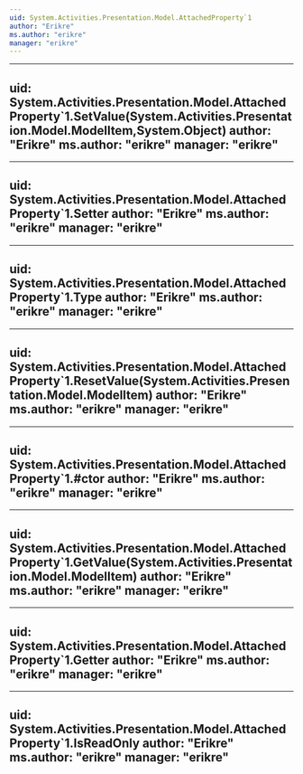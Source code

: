 ```yaml
---
uid: System.Activities.Presentation.Model.AttachedProperty`1
author: "Erikre"
ms.author: "erikre"
manager: "erikre"
---
```


---
uid: System.Activities.Presentation.Model.AttachedProperty`1.SetValue(System.Activities.Presentation.Model.ModelItem,System.Object)
author: "Erikre"
ms.author: "erikre"
manager: "erikre"
---

---
uid: System.Activities.Presentation.Model.AttachedProperty`1.Setter
author: "Erikre"
ms.author: "erikre"
manager: "erikre"
---

---
uid: System.Activities.Presentation.Model.AttachedProperty`1.Type
author: "Erikre"
ms.author: "erikre"
manager: "erikre"
---

---
uid: System.Activities.Presentation.Model.AttachedProperty`1.ResetValue(System.Activities.Presentation.Model.ModelItem)
author: "Erikre"
ms.author: "erikre"
manager: "erikre"
---

---
uid: System.Activities.Presentation.Model.AttachedProperty`1.#ctor
author: "Erikre"
ms.author: "erikre"
manager: "erikre"
---

---
uid: System.Activities.Presentation.Model.AttachedProperty`1.GetValue(System.Activities.Presentation.Model.ModelItem)
author: "Erikre"
ms.author: "erikre"
manager: "erikre"
---

---
uid: System.Activities.Presentation.Model.AttachedProperty`1.Getter
author: "Erikre"
ms.author: "erikre"
manager: "erikre"
---

---
uid: System.Activities.Presentation.Model.AttachedProperty`1.IsReadOnly
author: "Erikre"
ms.author: "erikre"
manager: "erikre"
---
